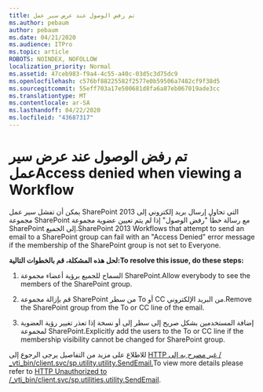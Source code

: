 ```yaml
---
title: تم رفض الوصول عند عرض سير عمل
ms.author: pebaum
author: pebaum
ms.date: 04/21/2020
ms.audience: ITPro
ms.topic: article
ROBOTS: NOINDEX, NOFOLLOW
localization_priority: Normal
ms.assetid: 47ceb983-f9a4-4c55-a40c-03d5c3d75dc9
ms.openlocfilehash: c576bf88225582f2577e0b59506a7482cf9f38d5
ms.sourcegitcommit: 55eff703a17e500681d8fa6a87eb067019ade3cc
ms.translationtype: MT
ms.contentlocale: ar-SA
ms.lasthandoff: 04/22/2020
ms.locfileid: "43687317"
---
```

# <a name="access-denied-when-viewing-a-workflow"></a><span data-ttu-id="0ba7a-102">تم رفض الوصول عند عرض سير عمل</span><span class="sxs-lookup"><span data-stu-id="0ba7a-102">Access denied when viewing a Workflow</span></span>

<span data-ttu-id="0ba7a-103">يمكن أن تفشل سير عمل SharePoint 2013 التي تحاول إرسال بريد إلكتروني إلى مجموعة SharePoint مع رسالة خطأ "رفض الوصول" إذا لم يتم تعيين عضوية مجموعة SharePoint إلى الجميع.</span><span class="sxs-lookup"><span data-stu-id="0ba7a-103">SharePoint 2013 Workflows that attempt to send an email to a SharePoint group can fail with an "Access Denied" error message if the membership of the SharePoint group is not set to Everyone.</span></span>
  
 <span data-ttu-id="0ba7a-104">**لحل هذه المشكلة، قم بالخطوات التالية:**</span><span class="sxs-lookup"><span data-stu-id="0ba7a-104">**To resolve this issue, do these steps:**</span></span>
  
 1. <span data-ttu-id="0ba7a-105">السماح للجميع برؤية أعضاء مجموعة SharePoint.</span><span class="sxs-lookup"><span data-stu-id="0ba7a-105">Allow everybody to see the members of the SharePoint group.</span></span>
  
 2. <span data-ttu-id="0ba7a-106">قم بإزالة مجموعة SharePoint من سطر To أو CC من البريد الإلكتروني.</span><span class="sxs-lookup"><span data-stu-id="0ba7a-106">Remove the SharePoint group from the To or CC line of the email.</span></span>
  
 3. <span data-ttu-id="0ba7a-107">إضافة المستخدمين بشكل صريح إلى سطر إلى أو نسخة إذا تعذر تغيير رؤية العضوية لمجموعة SharePoint.</span><span class="sxs-lookup"><span data-stu-id="0ba7a-107">Explicitly add the users to the To or CC line if the membership visibility cannot be changed for SharePoint group.</span></span>
  
<span data-ttu-id="0ba7a-108">للاطلاع على مزيد من التفاصيل يرجى الرجوع إلى [HTTP غير مصرح به إلى / _vti_bin/client.svc/sp.utility.utility.SendEmail.](https://go.microsoft.com/fwlink/?linkid=2044694&amp;clcid=0x409)</span><span class="sxs-lookup"><span data-stu-id="0ba7a-108">To view more details please refer to [HTTP Unauthorized to /_vti_bin/client.svc/sp.utilities.utility.SendEmail](https://go.microsoft.com/fwlink/?linkid=2044694&amp;clcid=0x409).</span></span>
  